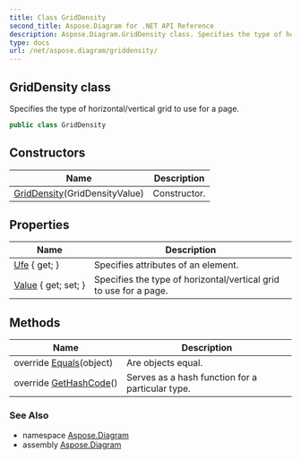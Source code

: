 ```yaml
---
title: Class GridDensity
second_title: Aspose.Diagram for .NET API Reference
description: Aspose.Diagram.GridDensity class. Specifies the type of horizontal/vertical grid to use for a page
type: docs
url: /net/aspose.diagram/griddensity/
---
```

## GridDensity class

Specifies the type of horizontal/vertical grid to use for a page.

```csharp
public class GridDensity
```

## Constructors

| Name | Description |
| --- | --- |
| [GridDensity](griddensity/)(GridDensityValue) | Constructor. |

## Properties

| Name | Description |
| --- | --- |
| [Ufe](../../aspose.diagram/griddensity/ufe/) { get; } | Specifies attributes of an element. |
| [Value](../../aspose.diagram/griddensity/value/) { get; set; } | Specifies the type of horizontal/vertical grid to use for a page. |

## Methods

| Name | Description |
| --- | --- |
| override [Equals](../../aspose.diagram/griddensity/equals/)(object) | Are objects equal. |
| override [GetHashCode](../../aspose.diagram/griddensity/gethashcode/)() | Serves as a hash function for a particular type. |

### See Also

* namespace [Aspose.Diagram](../../aspose.diagram/)
* assembly [Aspose.Diagram](../../)


